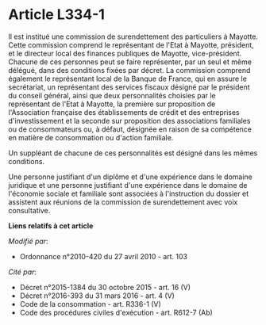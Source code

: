 # Article L334-1

Il est institué une commission de surendettement des particuliers à Mayotte. Cette commission comprend le représentant de
l'Etat à Mayotte, président, et le directeur local des finances publiques de Mayotte, vice-président. Chacune de ces
personnes peut se faire représenter, par un seul et même délégué, dans des conditions fixées par décret. La commission
comprend également le représentant local de la Banque de France, qui en assure le secrétariat, un représentant des services
fiscaux désigné par le président du conseil général, ainsi que deux personnalités choisies par le représentant de l'Etat à
Mayotte, la première sur proposition de l'Association française des établissements de crédit et des entreprises
d'investissement et la seconde sur proposition des associations familiales ou de consommateurs ou, à défaut, désignée en
raison de sa compétence en matière de consommation ou d'action familiale.

Un suppléant de chacune de ces personnalités est désigné dans les mêmes conditions.

Une personne justifiant d'un diplôme et d'une expérience dans le domaine juridique et une personne justifiant d'une
expérience dans le domaine de l'économie sociale et familiale sont associées à l'instruction du dossier et assistent aux
réunions de la commission de surendettement avec voix consultative.

**Liens relatifs à cet article**

_Modifié par_:

  - Ordonnance n°2010-420  du 27 avril 2010 - art. 103

_Cité par_:

  - Décret n°2015-1384 du 30 octobre 2015 - art. 16 (V)
  - Décret n°2016-393 du 31 mars 2016 - art. 4 (V)
  - Code de la consommation - art. R336-1 (V)
  - Code des procédures civiles d'exécution - art. R612-7 (Ab)
